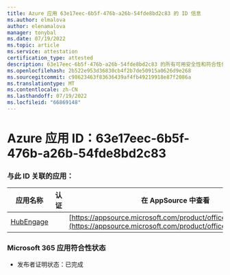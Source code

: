 ```yaml
---
title: Azure 应用 63e17eec-6b5f-476b-a26b-54fde8bd2c83 的 ID 信息
ms.author: elmalova
author: elenamalova
manager: tonybal
ms.date: 07/19/2022
ms.topic: article
ms.service: attestation
certification_type: attested
description: 63e17eec-6b5f-476b-a26b-54fde8bd2c83 的所有可用安全性和符合性信息。
ms.openlocfilehash: 2b522e953d36830cb4f2b7de50915a0626d9e268
ms.sourcegitcommit: c98623463f83636439af4fb49219918e87f2086a
ms.translationtype: MT
ms.contentlocale: zh-CN
ms.lasthandoff: 07/19/2022
ms.locfileid: "66869148"
---
```

# <a name="azure-app-id-63e17eec-6b5f-476b-a26b-54fde8bd2c83"></a>Azure 应用 ID：63e17eec-6b5f-476b-a26b-54fde8bd2c83


### <a name="apps-associated-with-this-id"></a>与此 ID 关联的应用：
| **应用名称** | **认证** | **在 AppSource 中查看** |
|--------------|---------------|-----------------------|
| [HubEngage](../forward/WA200003668.md) |  | [https://appsource.microsoft.com/product/office/WA200003668](https://appsource.microsoft.com/product/office/WA200003668) |

### <a name="microsoft-365-app-compliance-status"></a>Microsoft 365 应用符合性状态
- 发布者证明状态：已完成
